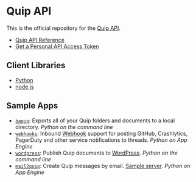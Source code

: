 Quip API
========

This is the official repository for the [Quip API](https://quip.com/api/).

* [Quip API Reference](https://quip.com/api/reference)
* [Get a Personal API Access Token](https://quip.com/api/personal-token)

## Client Libraries

* [Python](python)
* [node.js](nodejs)

## Sample Apps

* [`baqup`](samples/baqup): Exports all of your Quip folders and documents to a local directory. _Python on the command line_
* [`webhooks`](samples/webhooks): Inbound [Webhook](http://en.wikipedia.org/wiki/Webhook) support for posting GitHub, Crashlytics, PagerDuty and other service notifications to threads. _Python on App Engine_
* [`wordpress`](samples/wordpress): Publish Quip documents to [WordPress](http://wordpress.org/). _Python on the command line_
* [`mail2quip`](samples/mail2quip): Create Quip messages by email. [Sample server](http://mail2quip.appspot.com/). _Python on App Engine_
